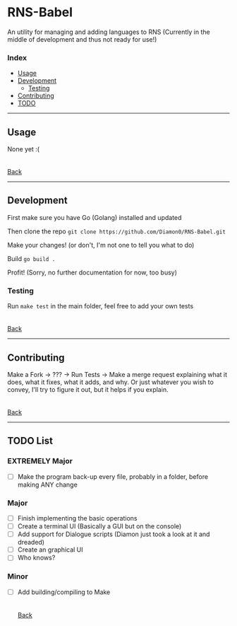# RNS-Babel
An utility for managing and adding languages to RNS
(Currently in the middle of development and thus not ready for use!)

### Index
* [Usage](#usage)
* [Development](#development)
  - [Testing](#testing)
* [Contributing](#contributing)
* [TODO](#todo-list)

---
## Usage
None yet :(
\
\
\
[Back](#index)

---
## Development
First make sure you have Go (Golang) installed and updated

Then clone the repo
`git clone https://github.com/Diamon0/RNS-Babel.git`

Make your changes! (or don't, I'm not one to tell you what to do)

Build
`go build .`

Profit!
(Sorry, no further documentation for now, too busy)


### Testing
Run `make test` in the main folder, feel free to add your own tests
\
\
\
[Back](#index)

---
## Contributing
Make a Fork -> ??? -> Run Tests -> Make a merge request explaining what it does, what it fixes, what it adds, and why. Or just whatever you wish to convey, I'll try to figure it out, but it helps if you explain.
\
\
\
[Back](#index)

---
## TODO List
### EXTREMELY Major
- [ ] Make the program back-up every file, probably in a folder, before making ANY change
### Major
- [ ] Finish implementing the basic operations
- [ ] Create a terminal UI (Basically a GUI but on the console)
- [ ] Add support for Dialogue scripts (Diamon just took a look at it and dreaded)
- [ ] Create an graphical UI
- [ ] Who knows?
### Minor
- [ ] Add building/compiling to Make
\
\
\
[Back](#index)
